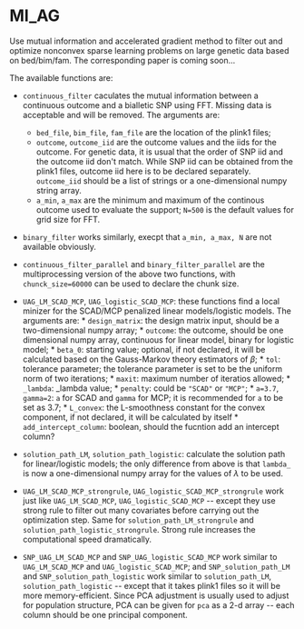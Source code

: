 # MI_AG

Use mutual information and accelerated gradient method to filter out and optimize nonconvex sparse learning problems on large genetic data based on bed/bim/fam. The corresponding paper is coming soon...

The available functions are:
- `continuous_filter` caculates the mutual information between a continuous outcome and a bialletic SNP using FFT. Missing data is acceptable and will be removed. The arguments are:
  * `bed_file`, `bim_file`, `fam_file` are the location of the plink1 files;
  * `outcome`, `outcome_iid` are the outcome values and the iids for the outcome. For genetic data, it is usual that the order of SNP iid and the outcome iid don't match. While SNP iid can be obtained from the plink1 files, outcome iid here is to be declared separately. `outcome_iid` should be a list of strings or a one-dimensional numpy string array.
  * `a_min`, `a_max` are the minimum and maximum of the continous outcome used to evaluate the support; `N=500` is the default values for grid size for FFT.

- `binary_filter` works similarly, execpt that `a_min, a_max, N` are not available obviously.

- `continuous_filter_parallel` and `binary_filter_parallel` are the multiprocessing version of the above two functions, with `chunck_size=60000` can be used to declare the chunk size.


- `UAG_LM_SCAD_MCP`, `UAG_logistic_SCAD_MCP`: these functions find a local minizer for the SCAD/MCP penalized linear models/logistic models. The arguments are:
        * `design_matrix`: the design matrix input, should be a two-dimensional numpy array;
        * `outcome`: the outcome, should be one dimensional numpy array, continuous for linear model, binary for logistic model;
        * `beta_0`: starting value; optional, if not declared, it will be calculated based on the Gauss-Markov theory estimators of $\beta$;
        * `tol`: tolerance parameter; the tolerance parameter is set to be the uniform norm of two iterations;
        * `maxit`: maximum number of iteratios allowed;
        * `_lambda`: _lambda value;
        * `penalty`: could be `"SCAD"` or `"MCP"`;
        * `a=3.7`, `gamma=2`: `a` for SCAD and `gamma` for MCP; it is recommended for `a` to be set as $3.7$;
        * `L_convex`: the L-smoothness constant for the convex component, if not declared, it will be calculated by itself
        * `add_intercept_column`: boolean, should the fucntion add an intercept column?

- `solution_path_LM`, `solution_path_logistic`: calculate the solution path for linear/logistic models; the only difference from above is that `lambda_` is now a one-dimensional numpy array for the values of $\lambda$ to be used.

- `UAG_LM_SCAD_MCP_strongrule`, `UAG_logistic_SCAD_MCP_strongrule` work just like `UAG_LM_SCAD_MCP`, `UAG_logistic_SCAD_MCP` -- except they use strong rule to filter out many covariates before carrying out the optimization step. Same for `solution_path_LM_strongrule` and `solution_path_logistic_strongrule`. Strong rule increases the computational speed dramatically.

- `SNP_UAG_LM_SCAD_MCP` and `SNP_UAG_logistic_SCAD_MCP` work similar to `UAG_LM_SCAD_MCP` and `UAG_logistic_SCAD_MCP`; and `SNP_solution_path_LM` and `SNP_solution_path_logistic` work similar to `solution_path_LM`, `solution_path_logistic` -- except that it takes plink1 files so it will be more memory-efficient. Since PCA adjustment is usually used to adjust for population structure, PCA can be given for `pca` as a 2-d array -- each column should be one principal component. 
